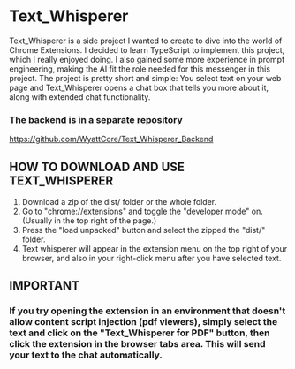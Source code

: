 # Text_Whisperer

Text_Whisperer is a side project I wanted to create to dive into the world of Chrome Extensions. I decided to learn TypeScript to implement this project, which I really enjoyed doing. I also gained some more experience in prompt engineering, making the AI fit the role needed for this messenger in this project. The project is pretty short and simple: You select text on your web page and Text_Whisperer opens a chat box that tells you more about it, along with extended chat functionality.

### The backend is in a separate repository

https://github.com/WyattCore/Text_Whisperer_Backend


## HOW TO DOWNLOAD AND USE TEXT_WHISPERER

1) Download a zip of the dist/ folder or the whole folder.
2) Go to "chrome://extensions" and toggle the "developer mode" on. (Usually in the top right of the page.)
3) Press the "load unpacked" button and select the zipped the "dist/" folder.
4) Text whisperer will appear in the extension menu on the top right of your browser, and also in your right-click menu after you have selected text.

## IMPORTANT

### If you try opening the extension in an environment that doesn't allow content script injection (pdf viewers), simply select the text and click on the "Text_Whisperer for PDF" button, then click the extension in the browser tabs area. This will send your text to the chat automatically.

